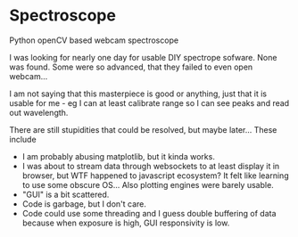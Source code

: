 # Spectroscope
Python openCV based webcam spectroscope

I was looking for nearly one day for usable DIY spectrope sofware. None was found. Some were so advanced, that they failed to even open webcam...

I am not saying that this masterpiece is good or anything, just that it is usable for me - eg I can at least calibrate range so I can see peaks and read out wavelength.

There are still stupidities that could be resolved, but maybe later... These include
 - I am probably abusing matplotlib, but it kinda works.
 - I was about to stream data through websockets to at least display it in browser, but WTF happened to javascript ecosystem? It felt like learning to use some obscure OS... Also plotting engines were barely usable.
 - "GUI" is a bit scattered.
 - Code is garbage, but I don't care.
 - Code could use some threading and I guess double buffering of data because when exposure is high, GUI responsivity is low.
